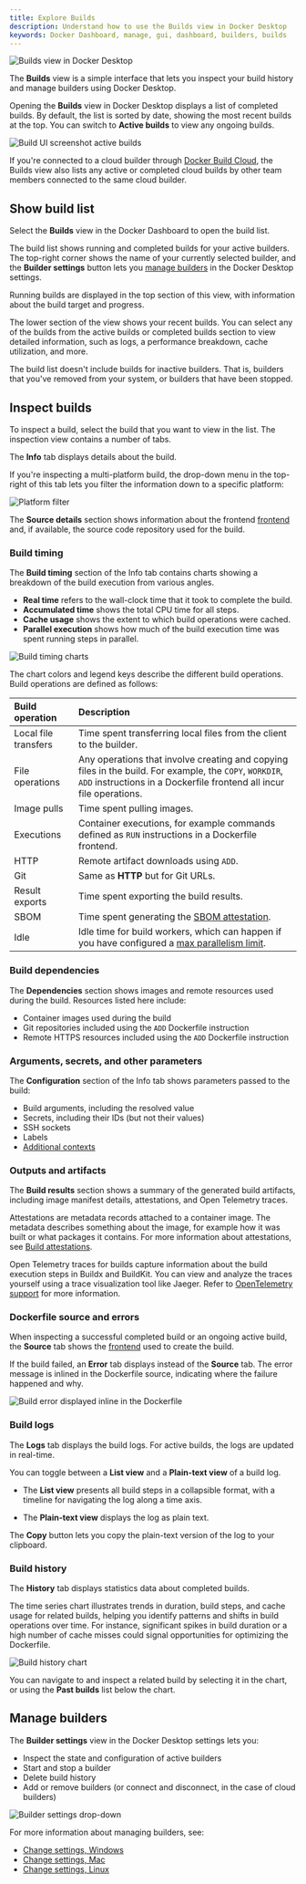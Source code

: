 ```yaml
---
title: Explore Builds
description: Understand how to use the Builds view in Docker Desktop
keywords: Docker Dashboard, manage, gui, dashboard, builders, builds
---
```


![Builds view in Docker Desktop](../images/builds-view.webp)

The **Builds** view is a simple interface that lets you inspect your build
history and manage builders using Docker Desktop.

Opening the **Builds** view in Docker Desktop displays a list of completed builds.
By default, the list is sorted by date, showing the most recent builds at the top.
You can switch to **Active builds** to view any ongoing builds.

![Build UI screenshot active builds](../images/build-ui-active-builds.webp)

If you're connected to a cloud builder through [Docker Build Cloud](../../build/cloud/_index.md),
the Builds view also lists any active or completed cloud builds by other team members
connected to the same cloud builder.

## Show build list

Select the **Builds** view in the Docker Dashboard to open the build list.

The build list shows running and completed builds for your active builders. The
top-right corner shows the name of your currently selected builder, and the
**Builder settings** button lets you [manage builders](#manage-builders) in the
Docker Desktop settings.

Running builds are displayed in the top section of this view, with information
about the build target and progress.

The lower section of the view shows your recent builds. You can select any of
the builds from the active builds or completed builds section to view detailed
information, such as logs, a performance breakdown, cache utilization, and
more.

The build list doesn't include builds for inactive builders. That is, builders
that you've removed from your system, or builders that have been stopped.

## Inspect builds

To inspect a build, select the build that you want to view in the list.
The inspection view contains a number of tabs.

The **Info** tab displays details about the build.

If you're inspecting a multi-platform build, the drop-down menu in the
top-right of this tab lets you filter the information down to a specific
platform:

![Platform filter](../images/build-ui-platform-menu.webp?w=400)

The **Source details** section shows information about the frontend
[frontend](../../build/dockerfile/frontend.md) and, if available,
the source code repository used for the build.

### Build timing

The **Build timing** section of the Info tab contains charts
showing a breakdown of the build execution from various angles.

- **Real time** refers to the wall-clock time that it took to complete the build.
- **Accumulated time** shows the total CPU time for all steps.
- **Cache usage** shows the extent to which build operations were cached.
- **Parallel execution** shows how much of the build execution time was spent running steps in parallel.

![Build timing charts](../images/build-ui-timing-chart.webp)

The chart colors and legend keys describe the different build operations. Build
operations are defined as follows:

| Build operation      | Description                                                                                                                                                                     |
| :------------------- | :------------------------------------------------------------------------------------------------------------------------------------------------------------------------------ |
| Local file transfers | Time spent transferring local files from the client to the builder.                                                                                                             |
| File operations      | Any operations that involve creating and copying files in the build. For example, the `COPY`, `WORKDIR`, `ADD` instructions in a Dockerfile frontend all incur file operations. |
| Image pulls          | Time spent pulling images.                                                                                                                                                      |
| Executions           | Container executions, for example commands defined as `RUN` instructions in a Dockerfile frontend.                                                                              |
| HTTP                 | Remote artifact downloads using `ADD`.                                                                                                                                          |
| Git                  | Same as **HTTP** but for Git URLs.                                                                                                                                              |
| Result exports       | Time spent exporting the build results.                                                                                                                                         |
| SBOM                 | Time spent generating the [SBOM attestation](../../build/attestations/sbom.md).                                                                                                 |
| Idle                 | Idle time for build workers, which can happen if you have configured a [max parallelism limit](../../build/buildkit/configure.md#max-parallelism).                              |

### Build dependencies

The **Dependencies** section shows images and remote resources used during
the build. Resources listed here include:

- Container images used during the build
- Git repositories included using the `ADD` Dockerfile instruction
- Remote HTTPS resources included using the `ADD` Dockerfile instruction

### Arguments, secrets, and other parameters

The **Configuration** section of the Info tab shows parameters passed to the build:

- Build arguments, including the resolved value
- Secrets, including their IDs (but not their values)
- SSH sockets
- Labels
- [Additional contexts](/reference/cli/docker/buildx/build/#build-context)

### Outputs and artifacts

The **Build results** section shows a summary of the generated build artifacts,
including image manifest details, attestations, and Open Telemetry traces.

Attestations are metadata records attached to a container image.
The metadata describes something about the image,
for example how it was built or what packages it contains.
For more information about attestations, see [Build attestations](../../build/attestations/_index.md).

Open Telemetry traces for builds capture information about the build execution
steps in Buildx and BuildKit. You can view and analyze the traces yourself
using a trace visualization tool like Jaeger. Refer to
[OpenTelemetry support](../../build/building/opentelemetry.md) for more information.

### Dockerfile source and errors

When inspecting a successful completed build or an ongoing active build,
the **Source** tab shows the [frontend](../../build/dockerfile/frontend.md)
used to create the build.

If the build failed, an **Error** tab displays instead of the **Source** tab.
The error message is inlined in the Dockerfile source,
indicating where the failure happened and why.

![Build error displayed inline in the Dockerfile](../images/build-ui-error.webp)

### Build logs

The **Logs** tab displays the build logs.
For active builds, the logs are updated in real-time.

You can toggle between a **List view** and a **Plain-text view** of a build log.

- The **List view** presents all build steps in a collapsible format,
  with a timeline for navigating the log along a time axis.

- The **Plain-text view** displays the log as plain text.

The **Copy** button lets you copy the plain-text version of the log to your clipboard.

### Build history

The **History** tab displays statistics data about completed builds.

The time series chart illustrates trends in duration, build steps, and cache usage for related builds,
helping you identify patterns and shifts in build operations over time.
For instance, significant spikes in build duration or a high number of cache misses
could signal opportunities for optimizing the Dockerfile.

![Build history chart](../images/build-ui-history.webp)

You can navigate to and inspect a related build by selecting it in the chart,
or using the **Past builds** list below the chart.

## Manage builders

The **Builder settings** view in the Docker Desktop settings lets you:

- Inspect the state and configuration of active builders
- Start and stop a builder
- Delete build history
- Add or remove builders (or connect and disconnect, in the case of cloud builders)

![Builder settings drop-down](../images/build-ui-manage-builders.webp)

For more information about managing builders, see:

- [Change settings, Windows](../settings/windows.md#builders)
- [Change settings, Mac](../settings/mac.md#builders)
- [Change settings, Linux](../settings/linux.md#builders)
